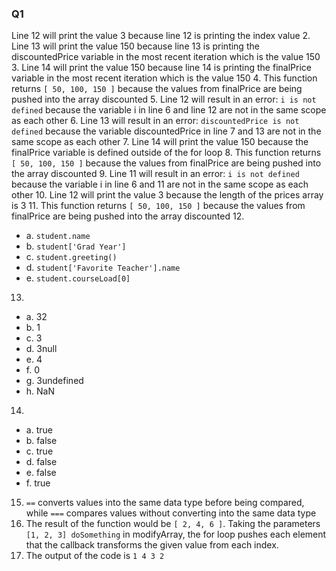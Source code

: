 ### Q1
Line 12 will print the value 3 because line 12 is printing the index value
2. Line 13 will print the value 150 because line 13 is printing the discountedPrice variable in the most recent iteration which is the value 150
3. Line 14 will print the value 150 because line 14 is printing the finalPrice variable in the most recent iteration which is the value 150
4. This function returns ```[ 50, 100, 150 ]``` because the values from finalPrice are being pushed into the array discounted
5. Line 12 will result in an error: ```i is not defined``` because the variable i in line 6 and line 12 are not in the same scope as each other
6. Line 13 will result in an error: ```discountedPrice is not defined``` because the variable discountedPrice in line 7 and 13 are not in the same scope as each other
7. Line 14 will print the value 150 because the finalPrice variable is defined outside of the for loop
8. This function returns ```[ 50, 100, 150 ]``` because the values from finalPrice are being pushed into the array discounted
9. Line 11 will result in an error: ```i is not defined``` because the variable i in line 6 and 11 are not in the same scope as each other
10. Line 12 will print the value 3 because the length of the prices array is 3
11.  This function returns ```[ 50, 100, 150 ]``` because the values from finalPrice are being pushed into the array discounted
12.
- a. ```student.name```
- b. ```student['Grad Year']```
- c. ```student.greeting()```
- d. ```student['Favorite Teacher'].name```
- e. ```student.courseLoad[0]```
13.
- a. 32
- b. 1
- c. 3
- d. 3null
- e. 4
- f. 0
- g. 3undefined
- h. NaN
14.
- a. true
- b. false
- c. true
- d. false
- e. false
- f. true

15. ```==``` converts values into the same data type before being compared, while ```===``` compares values without converting into the same data type
17. The result of the function would be ```[ 2, 4, 6 ]```. Taking the parameters ```[1, 2, 3] doSomething``` in modifyArray, the for loop pushes each element that the callback transforms the given value from each index.
19. The output of the code is ```1 4 3 2```


 
